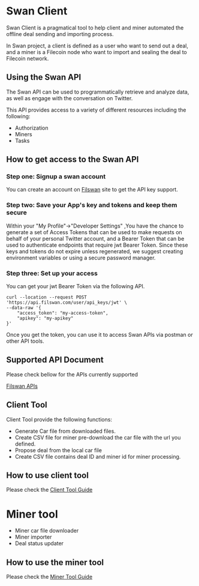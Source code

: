 # Swan Client
Swan Client is a pragmatical tool to help client and miner automated the offline deal sending and importing process.

In Swan project, a client is defined as a user who want to send out a deal, and a miner is a Filecoin node who want to import and sealing the deal to Filecoin network.


## Using the Swan API

The Swan API can be used to programmatically retrieve and analyze data, as well as engage with the conversation on
Twitter.

This API provides access to a variety of different resources including the following:

* Authorization
* Miners
* Tasks

## How to get access to the Swan API

### Step one: Signup a swan account

You can create an account on [Filswan](https://www.filswan.com) site to get the API key support.

### Step two: Save your App's key and tokens and keep them secure

Within your "My Profile"->"Developer Settings" ,You have the chance to generate a set of Access Tokens that can be used to make
requests on behalf of your personal Twitter account, and a Bearer Token that can be used to authenticate endpoints that
require jwt Bearer Token. Since these keys and tokens do not expire unless regenerated, we suggest creating
environment variables or using a secure password manager.

### Step three: Set up your access
You can get your jwt Bearer Token via the following API.
```
curl --location --request POST 'https://api.filswan.com/user/api_keys/jwt' \
--data-raw '{
    "access_token": "my-access-token",
    "apikey": "my-apikey"
}'
```

Once you get the token, you can use it to access Swan APIs via postman or other API tools.
## Supported API Document

Please check bellow for the APIs currently supported

[Filswan APIs](https://documenter.getpostman.com/view/13140808/TWDZJbzV)

## Client Tool

Client Tool provide the following functions:

* Generate Car file from downloaded files.
* Create CSV file for miner pre-download the car file with the url you defined.
* Propose deal from the local car file
* Create CSV file contains deal ID and miner id for miner processing.

## How to use client tool

Please check the [Client Tool Guide](https://github.com/nebulaai/swan/tree/main/client)

# Miner tool

* Miner car file downloader
* Miner importer
* Deal status updater

## How to use the miner tool

Please check the [Miner Tool Guide](https://github.com/nebulaai/swan/tree/main/miner)

